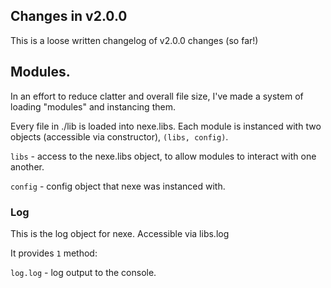 ## Changes in v2.0.0

This is a loose written changelog of v2.0.0 changes (so far!)

## Modules.

In an effort to reduce clatter and overall file size, I've made a system of
loading "modules" and instancing them.

Every file in ./lib is loaded into nexe.libs. Each module is instanced with two
objects (accessible via constructor), `(libs, config)`.

`libs` - access to the nexe.libs object, to allow modules to interact with one
another.

`config` - config object that nexe was instanced with.

### Log

This is the log object for nexe. Accessible via libs.log

It provides `1` method:

`log.log` - log output to the console.
